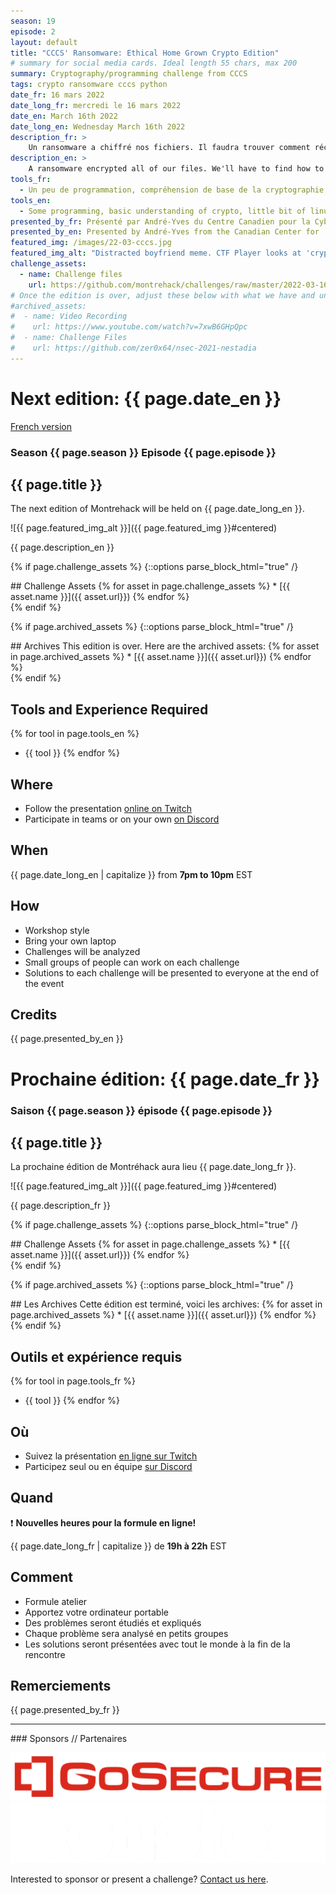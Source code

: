 ```yaml
---
season: 19
episode: 2
layout: default
title: "CCCS' Ransomware: Ethical Home Grown Crypto Edition"
# summary for social media cards. Ideal length 55 chars, max 200
summary: Cryptography/programming challenge from CCCS 
tags: crypto ransomware cccs python
date_fr: 16 mars 2022
date_long_fr: mercredi le 16 mars 2022
date_en: March 16th 2022
date_long_en: Wednesday March 16th 2022
description_fr: >
    Un ransomware a chiffré nos fichiers. Il faudra trouver comment récupérer les fichiers sans payer la rançon. Venez pratiquer votre connaissance de programmation et de cryptographie avec ce défi présenté spécialement pour MontréHack par le Centre Canadien pour la CyberSécurité (CCCS)!
description_en: >
    A ransomware encrypted all of our files. We'll have to find how to restore the files without paying the ransom. Come practice your programming and cryptography skills with this CTF challenge created specially for MontréHack by the Canadian Center for CyberSecurity (CCCS)!
tools_fr:
  - Un peu de programmation, compréhension de base de la cryptographie, un peu de linux, bash et python
tools_en:
  - Some programming, basic understanding of crypto, little bit of linux, bash and python knowledge
presented_by_fr: Présenté par André-Yves du Centre Canadien pour la CyberSécurité ([CCCS](https://cyber.gc.ca/)).
presented_by_en: Presented by André-Yves from the Canadian Center for  CyberSecurity ([CCCS](https://cyber.gc.ca/)).
featured_img: /images/22-03-cccs.jpg
featured_img_alt: "Distracted boyfriend meme. CTF Player looks at 'cryptography' instead of 'cryptocurrency'."
challenge_assets:
  - name: Challenge files
    url: https://github.com/montrehack/challenges/raw/master/2022-03-16_cccs_home_grown_crypto/home_grown_crypto.zip
# Once the edition is over, adjust these below with what we have and uncomment
#archived_assets:
#  - name: Video Recording
#    url: https://www.youtube.com/watch?v=7xwB6GHpQpc
#  - name: Challenge Files
#    url: https://github.com/zer0x64/nsec-2021-nestadia
---
```


# Next edition: {{ page.date_en }}
[French version](#french)

### Season {{ page.season }} Episode {{ page.episode }}

## {{ page.title }}

The next edition of Montrehack will be held on {{ page.date_long_en }}.

![{{ page.featured_img_alt }}]({{ page.featured_img }}#centered)

{{ page.description_en }}

{% if page.challenge_assets %}
{::options parse_block_html="true" /}
<div class="assets">
## Challenge Assets
{% for asset in page.challenge_assets %}
* [{{ asset.name }}]({{ asset.url}})
{% endfor %}
</div>
{% endif %}

{% if page.archived_assets %}
{::options parse_block_html="true" /}
<div class="archives">
## Archives
This edition is over. Here are the archived assets:
{% for asset in page.archived_assets %}
* [{{ asset.name }}]({{ asset.url}})
{% endfor %}
</div>
{% endif %}

## Tools and Experience Required

{% for tool in page.tools_en %}
* {{ tool }}
{% endfor %}

## Where

* Follow the presentation [online on Twitch](https://twitch.tv/montrehack/)
* Participate in teams or on your own [on Discord](https://discord.gg/4qfFwPX)

## When

{{ page.date_long_en | capitalize }} from **7pm to 10pm** EST

## How

* Workshop style
* Bring your own laptop
* Challenges will be analyzed
* Small groups of people can work on each challenge
* Solutions to each challenge will be presented to everyone at the end of the event

## Credits

{{ page.presented_by_en }}

<a id="french"></a>

# Prochaine édition: {{ page.date_fr }}

### Saison {{ page.season }} épisode {{ page.episode }}

## {{ page.title }}

La prochaine édition de Montréhack aura lieu {{ page.date_long_fr }}.

![{{ page.featured_img_alt }}]({{ page.featured_img }}#centered)

{{ page.description_fr }}

{% if page.challenge_assets %}
{::options parse_block_html="true" /}
<div class="assets">
## Challenge Assets
{% for asset in page.challenge_assets %}
* [{{ asset.name }}]({{ asset.url}})
{% endfor %}
</div>
{% endif %}

{% if page.archived_assets %}
{::options parse_block_html="true" /}
<div class="archives">
## Les Archives
Cette édition est terminé, voici les archives:
{% for asset in page.archived_assets %}
* [{{ asset.name }}]({{ asset.url}})
{% endfor %}
</div>
{% endif %}

## Outils et expérience requis

{% for tool in page.tools_fr %}
* {{ tool }}
{% endfor %}

## Où

* Suivez la présentation [en ligne sur Twitch](https://twitch.tv/montrehack/)
* Participez seul ou en équipe [sur Discord](https://discord.gg/4qfFwPX)

## Quand

:heavy_exclamation_mark: **Nouvelles heures pour la formule en ligne!**

{{ page.date_long_fr | capitalize }} de **19h à 22h** EST

## Comment

* Formule atelier
* Apportez votre ordinateur portable
* Des problèmes seront étudiés et expliqués
* Chaque problème sera analysé en petits groupes
* Les solutions seront présentées avec tout le monde à la fin de la rencontre

## Remerciements

{{ page.presented_by_fr }}

<hr/>
### Sponsors // Partenaires

[![GoSecure](/images/sponsor_gosecure.png)](https://gosecure.net/)
[![Genetec](/images/sponsor_genetec.png)](https://www.genetec.com/)

Interested to sponsor or present a challenge? [Contact us here](https://docs.google.com/forms/d/e/1FAIpQLSecc0vfe3pIwMJjIBCYW4G43ZwtagwVESu_qHKnglnBc3R3ww/viewform?usp=sf_link).
